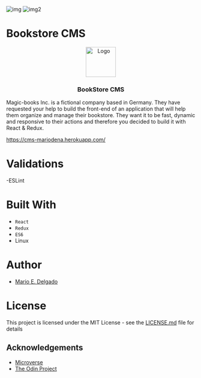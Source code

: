 ![img](https://img.shields.io/github/issues/MarioDena/Responsive-Design)
![img2](https://img.shields.io/github/license/MarioDena/Responsive-Design)

# Bookstore CMS

<p align="center">
  <a href="https://github.com/MarioDena">
    <img src="https://mariodena.github.io/blog/assets/img/sample/Logo.jpg" alt="Logo" width="80" height="80">
  </a>

  <h3 align="center">
	 BookStore CMS
  </h3>

  <p align="center">

Magic-books Inc. is a fictional company based in Germany. They have requested your help to build the front-end of an application that will help them organize and manage their bookstore. They want it to be fast, dynamic and responsive to their actions and therefore you decided to build it with React & Redux.


https://cms-mariodena.herokuapp.com/
    
   
# Validations

-ESLint

# Built With


* `React` 
* `Redux` 
* `ES6` 
* Linux

# Author

* [Mario E. Delgado](https://github.com/MarioDena)

# License

This project is licensed under the MIT License - see the [LICENSE.md](LICENSE.md) file for details 

<!-- ACKNOWLEDGEMENTS -->
## Acknowledgements
* [Microverse](https://www.microverse.org/)
* [The Odin Project](https://www.theodinproject.com/)
